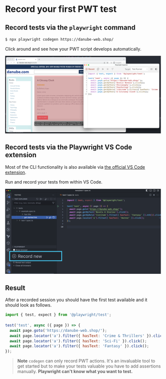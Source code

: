 # Record your first PWT test

## Record tests via the `playwright` command

```bash
$ npx playwright codegen https://danube-web.shop/
```

Click around and see how your PWT script develops automatically.

![Record tests via codegen](../../../assets/01-02-recording-with-codegen.png)

## Record tests via the Playwright VS Code extension

Most of the CLI functionality is also available via [the official VS Code extension](https://marketplace.visualstudio.com/items?itemName=ms-playwright.playwright).

Run and record your tests from within VS Code.

![Record tests in VS Code](../../../assets/01-02-recording-vs-code.png)

## Result

After a recorded session you should have the first test available and it should look as follows.

```javascript
import { test, expect } from '@playwright/test';

test('test', async ({ page }) => {
  await page.goto('https://danube-web.shop/');
  await page.locator('a').filter({ hasText: 'Crime & Thrillers' }).click();
  await page.locator('a').filter({ hasText: 'Sci-Fi' }).click();
  await page.locator('a').filter({ hasText: 'Fantasy' }).click();
});
```

> **Note**
> `codegen` can only record PWT actions. It's an invaluable tool to get started but to make your tests valuable you have to add assertions manually. **Playwright can't know what you want to test.**
